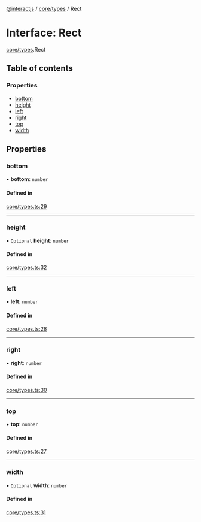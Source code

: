 [@interactjs](../README.md) / [core/types](../modules/core_types.md) / Rect

# Interface: Rect

[core/types](../modules/core_types.md).Rect

## Table of contents

### Properties

- [bottom](core_types.Rect.md#bottom)
- [height](core_types.Rect.md#height)
- [left](core_types.Rect.md#left)
- [right](core_types.Rect.md#right)
- [top](core_types.Rect.md#top)
- [width](core_types.Rect.md#width)

## Properties

### bottom

• **bottom**: `number`

#### Defined in

[core/types.ts:29](https://github.com/taye/interact.js/blob/d3d47461/packages/@interactjs/core/types.ts#L29)

___

### height

• `Optional` **height**: `number`

#### Defined in

[core/types.ts:32](https://github.com/taye/interact.js/blob/d3d47461/packages/@interactjs/core/types.ts#L32)

___

### left

• **left**: `number`

#### Defined in

[core/types.ts:28](https://github.com/taye/interact.js/blob/d3d47461/packages/@interactjs/core/types.ts#L28)

___

### right

• **right**: `number`

#### Defined in

[core/types.ts:30](https://github.com/taye/interact.js/blob/d3d47461/packages/@interactjs/core/types.ts#L30)

___

### top

• **top**: `number`

#### Defined in

[core/types.ts:27](https://github.com/taye/interact.js/blob/d3d47461/packages/@interactjs/core/types.ts#L27)

___

### width

• `Optional` **width**: `number`

#### Defined in

[core/types.ts:31](https://github.com/taye/interact.js/blob/d3d47461/packages/@interactjs/core/types.ts#L31)

